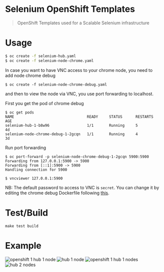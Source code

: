 Selenium OpenShift Templates
===

> OpenShift Templates used for a Scalable Selenium infrastructure

Usage
===

```bash
$ oc create -f selenium-hub.yaml
$ oc create -f selenium-node-chrome.yaml
```

In case you want to have VNC access to your chrome node, you need to add node chrome debug
```
$ oc create -f selenium-node-chrome-debug.yaml
```
and then to view the node via VNC, you use port forwarding to localhost.

First you get the pod of chrome debug
```
$ oc get pods
NAME                                 READY     STATUS      RESTARTS   AGE
selenium-hub-1-b8w96                 1/1       Running     5          4d
selenium-node-chrome-debug-1-2gcqn   1/1       Running     4          3d

```
Run port forwarding
```
$ oc port-forward -p selenium-node-chrome-debug-1-2gcqn 5900:5900
Forwarding from 127.0.0.1:5900 -> 5900
Forwarding from [::1]:5900 -> 5900
Handling connection for 5900
```

```
$ vncviewer 127.0.0.1:5900
```
NB: The default password to access to VNC is `secret`. You can change it by editing the chrome debug Dockerfile following [this](https://github.com/SeleniumHQ/docker-selenium/tree/master/NodeChromeDebug#how-to-use-this-image).

Test/Build
===

```
make test build
```

Example
===

![openshift 1 hub 1 node](http://i.imgur.com/Ux3VcE3.png)
![hub 1 node](http://i.imgur.com/FBIDvta.png)
![openshift 1 hub 1 nodes](http://i.imgur.com/JpMkwTP.png)
![hub 2 nodes](http://i.imgur.com/LBqQ0KS.png)

